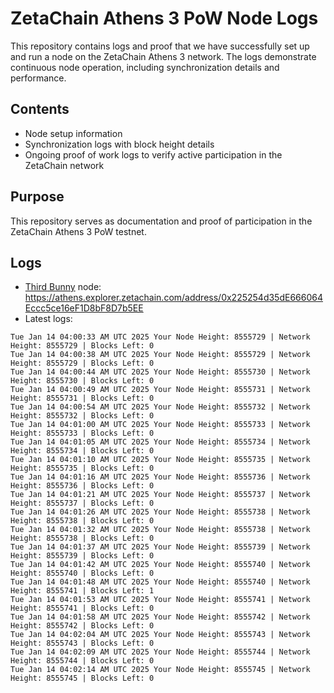 # ZetaChain Athens 3 PoW Node Logs
This repository contains logs and proof that we have successfully set up and run a node on the ZetaChain Athens 3 network. The logs demonstrate continuous node operation, including synchronization details and performance.

## Contents
- Node setup information
- Synchronization logs with block height details
- Ongoing proof of work logs to verify active participation in the ZetaChain network

## Purpose
This repository serves as documentation and proof of participation in the ZetaChain Athens 3 PoW testnet.

## Logs

- [Third Bunny](https://thirdbunny.xyz/) node: https://athens.explorer.zetachain.com/address/0x225254d35dE666064Eccc5ce16eF1D8bF8D7b5EE
- Latest logs:
```
Tue Jan 14 04:00:33 AM UTC 2025 Your Node Height: 8555729 | Network Height: 8555729 | Blocks Left: 0
Tue Jan 14 04:00:38 AM UTC 2025 Your Node Height: 8555729 | Network Height: 8555729 | Blocks Left: 0
Tue Jan 14 04:00:44 AM UTC 2025 Your Node Height: 8555730 | Network Height: 8555730 | Blocks Left: 0
Tue Jan 14 04:00:49 AM UTC 2025 Your Node Height: 8555731 | Network Height: 8555731 | Blocks Left: 0
Tue Jan 14 04:00:54 AM UTC 2025 Your Node Height: 8555732 | Network Height: 8555732 | Blocks Left: 0
Tue Jan 14 04:01:00 AM UTC 2025 Your Node Height: 8555733 | Network Height: 8555733 | Blocks Left: 0
Tue Jan 14 04:01:05 AM UTC 2025 Your Node Height: 8555734 | Network Height: 8555734 | Blocks Left: 0
Tue Jan 14 04:01:10 AM UTC 2025 Your Node Height: 8555735 | Network Height: 8555735 | Blocks Left: 0
Tue Jan 14 04:01:16 AM UTC 2025 Your Node Height: 8555736 | Network Height: 8555736 | Blocks Left: 0
Tue Jan 14 04:01:21 AM UTC 2025 Your Node Height: 8555737 | Network Height: 8555737 | Blocks Left: 0
Tue Jan 14 04:01:26 AM UTC 2025 Your Node Height: 8555738 | Network Height: 8555738 | Blocks Left: 0
Tue Jan 14 04:01:32 AM UTC 2025 Your Node Height: 8555738 | Network Height: 8555738 | Blocks Left: 0
Tue Jan 14 04:01:37 AM UTC 2025 Your Node Height: 8555739 | Network Height: 8555739 | Blocks Left: 0
Tue Jan 14 04:01:42 AM UTC 2025 Your Node Height: 8555740 | Network Height: 8555740 | Blocks Left: 0
Tue Jan 14 04:01:48 AM UTC 2025 Your Node Height: 8555740 | Network Height: 8555741 | Blocks Left: 1
Tue Jan 14 04:01:53 AM UTC 2025 Your Node Height: 8555741 | Network Height: 8555741 | Blocks Left: 0
Tue Jan 14 04:01:58 AM UTC 2025 Your Node Height: 8555742 | Network Height: 8555742 | Blocks Left: 0
Tue Jan 14 04:02:04 AM UTC 2025 Your Node Height: 8555743 | Network Height: 8555743 | Blocks Left: 0
Tue Jan 14 04:02:09 AM UTC 2025 Your Node Height: 8555744 | Network Height: 8555744 | Blocks Left: 0
Tue Jan 14 04:02:14 AM UTC 2025 Your Node Height: 8555745 | Network Height: 8555745 | Blocks Left: 0
```
